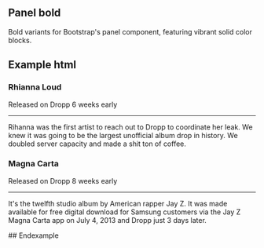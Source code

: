 ## Panel bold

Bold variants for Bootstrap's panel component, featuring vibrant solid color blocks.

## Example html
<div class="row">
  <div class="col-md-6">
    <div class="panel panel-bold panel-danger">
      <div class="panel-body p-b-lg">
        <h3 class="m-y-0">Rhianna Loud</h3>
        <p>Released on Dropp 6 weeks early</p>
        <hr>
        <p>Rihanna was the first artist to reach out to Dropp to coordinate her leak. We knew it was going to be the largest unofficial album drop in history. We doubled server capacity and made a shit ton of coffee.</p>
      </div>
    </div>
  </div>
  <div class="col-md-6">
    <div class="panel panel-bold panel-info">
      <div class="panel-body p-b-lg">
        <h3 class="m-y-0">Magna Carta</h3>
        <p>Released on Dropp 8 weeks early</p>
        <hr>
        <p>It's the twelfth studio album by American rapper Jay Z. It was made available for free digital download for Samsung customers via the Jay Z Magna Carta app on July 4, 2013 and Dropp just 3 days later.</p>
      </div>
    </div>
  </div>
</div>
## Endexample
